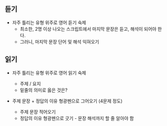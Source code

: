 ## 듣기

- 자주 틀리는 유형 위주로 영어 듣기 숙제
  - 최소한, 2명 이상 나오는 스크립트에서 마지막 문장은 듣고, 해석이 되어야 한다.
  - 그러니, 마지막 문장 단어 및 해석 익혀오기



## 읽기

- 자주 틀리는 유형 위주로 영어 읽기 숙제

  - 주제 / 요지
  - 밑줄의 의미로 옳은 것은?

  

- 주제 문장 + 정답의 이유 형광펜으로 그어오기 (4문제 정도)

  - 주제 문장 적어오기
  - 정답의 이유 형광펜으로 긋기 - 문장 해석까지 할 줄 알아야 함





